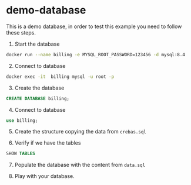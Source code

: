 # demo-database

This is a demo database, in order to test this example you need to follow these steps.

1. Start the database

```bash
docker run --name billing -e MYSQL_ROOT_PASSWORD=123456 -d mysql:8.4
```

2. Connect to database

```bash
docker exec -it  billing mysql -u root -p
```

3. Create the database

```sql
CREATE DATABASE billing;
```

4. Connect to database

```sql
use billing;
```

5. Create the structure copying the data from `crebas.sql`

6. Verify if we have the tables

```sql
SHOW TABLES
```

7. Populate the  database with the content from `data.sql`

8. Play with your database.